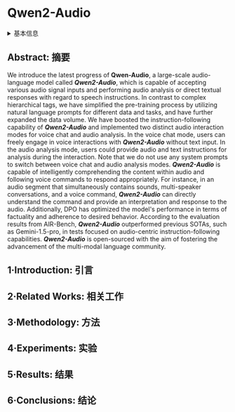 # Qwen2-Audio

<details>
<summary>基本信息</summary>

- 标题: "Qwen2-Audio Technical Report"
- 作者:
  - 01 Yunfei Chu,
  - 02 Jin Xu,
  - 03 Qian Yang,
  - 04 Haojie Wei,
  - 05 Xipin Wei,
  - 06 Zhifang Guo,
  - 07 Yichong Leng,
  - 08 Yuanjun Lv,
  - 09 Jinzheng He,
  - 10 Junyang Lin,
  - 11 Chang Zhou,
  - 12 Jingren Zhou
- 链接:
  - [ArXiv](https://arxiv.org/abs/2407.10759)
  - [Publication]()
  - [Github](https://github.com/QwenLM/Qwen2-Audio)
  - [Demo](https://qwenlm.github.io/blog/qwen2-audio/)
- 文件:
  - [ArXiv](_PDF/2407.10759v1__Qwen2-Audio__Technical_Report.pdf)
  - [Publication] #TODO

</details>

## Abstract: 摘要

We introduce the latest progress of **Qwen-Audio**, a large-scale audio-language model called ***Qwen2-Audio***, which is capable of accepting various audio signal inputs and performing audio analysis or direct textual responses with regard to speech instructions.
In contrast to complex hierarchical tags, we have simplified the pre-training process by utilizing natural language prompts for different data and tasks, and have further expanded the data volume.
We have boosted the instruction-following capability of ***Qwen2-Audio*** and implemented two distinct audio interaction modes for voice chat and audio analysis.
In the voice chat mode, users can freely engage in voice interactions with ***Qwen2-Audio*** without text input.
In the audio analysis mode, users could provide audio and text instructions for analysis during the interaction.
Note that we do not use any system prompts to switch between voice chat and audio analysis modes.
***Qwen2-Audio*** is capable of intelligently comprehending the content within audio and following voice commands to respond appropriately.
For instance, in an audio segment that simultaneously contains sounds, multi-speaker conversations, and a voice command, ***Qwen2-Audio*** can directly understand the command and provide an interpretation and response to the audio.
Additionally, DPO has optimized the model's performance in terms of factuality and adherence to desired behavior.
According to the evaluation results from AIR-Bench, ***Qwen2-Audio*** outperformed previous SOTAs, such as Gemini-1.5-pro, in tests focused on audio-centric instruction-following capabilities.
***Qwen2-Audio*** is open-sourced with the aim of fostering the advancement of the multi-modal language community.

## 1·Introduction: 引言

## 2·Related Works: 相关工作

## 3·Methodology: 方法

## 4·Experiments: 实验

## 5·Results: 结果

## 6·Conclusions: 结论

